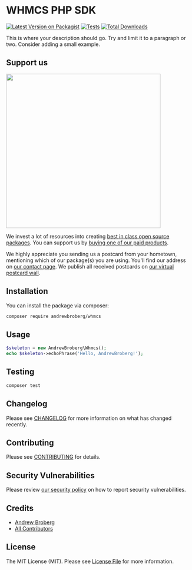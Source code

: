 # WHMCS PHP SDK

[![Latest Version on Packagist](https://img.shields.io/packagist/v/andrewbroberg/whmcs.svg?style=flat-square)](https://packagist.org/packages/andrewbroberg/whmcs)
[![Tests](https://img.shields.io/github/actions/workflow/status/andrewbroberg/whmcs/run-tests.yml?branch=main&label=tests&style=flat-square)](https://github.com/andrewbroberg/whmcs/actions/workflows/run-tests.yml)
[![Total Downloads](https://img.shields.io/packagist/dt/andrewbroberg/whmcs.svg?style=flat-square)](https://packagist.org/packages/andrewbroberg/whmcs)

This is where your description should go. Try and limit it to a paragraph or two. Consider adding a small example.

## Support us

[<img src="https://github-ads.s3.eu-central-1.amazonaws.com/whmcs.jpg?t=1" width="419px" />](https://spatie.be/github-ad-click/whmcs)

We invest a lot of resources into creating [best in class open source packages](https://spatie.be/open-source). You can support us by [buying one of our paid products](https://spatie.be/open-source/support-us).

We highly appreciate you sending us a postcard from your hometown, mentioning which of our package(s) you are using. You'll find our address on [our contact page](https://spatie.be/about-us). We publish all received postcards on [our virtual postcard wall](https://spatie.be/open-source/postcards).

## Installation

You can install the package via composer:

```bash
composer require andrewbroberg/whmcs
```

## Usage

```php
$skeleton = new AndrewBroberg\Whmcs();
echo $skeleton->echoPhrase('Hello, AndrewBroberg!');
```

## Testing

```bash
composer test
```

## Changelog

Please see [CHANGELOG](CHANGELOG.md) for more information on what has changed recently.

## Contributing

Please see [CONTRIBUTING](https://github.com/spatie/.github/blob/main/CONTRIBUTING.md) for details.

## Security Vulnerabilities

Please review [our security policy](../../security/policy) on how to report security vulnerabilities.

## Credits

- [Andrew Broberg](https://github.com/andrewbroberg)
- [All Contributors](../../contributors)

## License

The MIT License (MIT). Please see [License File](LICENSE.md) for more information.
